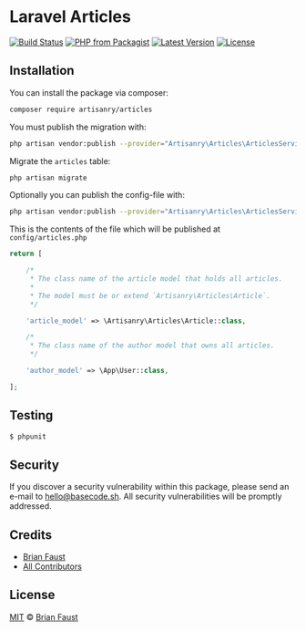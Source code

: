 # Laravel Articles

[![Build Status](https://img.shields.io/travis/artisanry/Articles/master.svg?style=flat-square)](https://travis-ci.org/artisanry/Articles)
[![PHP from Packagist](https://img.shields.io/packagist/php-v/artisanry/articles.svg?style=flat-square)]()
[![Latest Version](https://img.shields.io/github/release/artisanry/Articles.svg?style=flat-square)](https://github.com/artisanry/Articles/releases)
[![License](https://img.shields.io/packagist/l/artisanry/Articles.svg?style=flat-square)](https://packagist.org/packages/artisanry/Articles)

## Installation

You can install the package via composer:

```bash
composer require artisanry/articles
```

You must publish the migration with:

```bash
php artisan vendor:publish --provider="Artisanry\Articles\ArticlesServiceProvider" --tag="migrations"
```

Migrate the `articles` table:

```bash
php artisan migrate
```

Optionally you can publish the config-file with:

```bash
php artisan vendor:publish --provider="Artisanry\Articles\ArticlesServiceProvider" --tag="config"
```

This is the contents of the file which will be published at `config/articles.php`

```php
return [

    /*
     * The class name of the article model that holds all articles.
     *
     * The model must be or extend `Artisanry\Articles\Article`.
     */

    'article_model' => \Artisanry\Articles\Article::class,

    /*
     * The class name of the author model that owns all articles.
     */

    'author_model' => \App\User::class,

];
```

## Testing

``` bash
$ phpunit
```

## Security

If you discover a security vulnerability within this package, please send an e-mail to hello@basecode.sh. All security vulnerabilities will be promptly addressed.

## Credits

- [Brian Faust](https://github.com/faustbrian)
- [All Contributors](../../contributors)

## License

[MIT](LICENSE) © [Brian Faust](https://basecode.sh)
